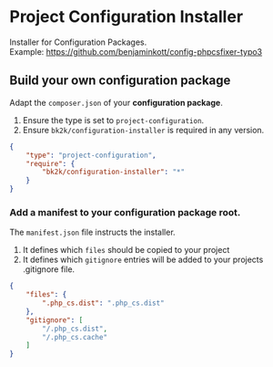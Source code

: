 # Project Configuration Installer

Installer for Configuration Packages.  
Example: https://github.com/benjaminkott/config-phpcsfixer-typo3

## Build your own configuration package

Adapt the `composer.json` of your **configuration package**.

1. Ensure the type is set to `project-configuration`.
1. Ensure `bk2k/configuration-installer` is required in any version.

```json
{
    "type": "project-configuration",
    "require": {
        "bk2k/configuration-installer": "*"
    }
}
   ```

### Add a manifest to your configuration package root.

The `manifest.json` file instructs the installer.

1. It defines which `files` should be copied to your project
1. It defines which `gitignore` entries will be added to your projects .gitignore file.


```json
{
    "files": {
        ".php_cs.dist": ".php_cs.dist"
    },
    "gitignore": [
        "/.php_cs.dist",
        "/.php_cs.cache"
    ]
}
```
